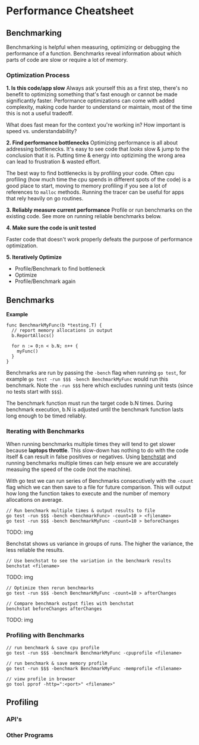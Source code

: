 # Performance Cheatsheet

## Benchmarking

Benchmarking is helpful when measuring, optimizing or debugging the performance of a function. Benchmarks reveal information about which parts of code are slow or require a lot of memory.

### Optimization Process

**1. Is this code/app slow**
Always ask yourself this as a first step, there's no benefit to optimizing something that's fast enough or cannot be made significantly faster. Performance optimizations can come with added complexity, making code harder to understand or maintain, most of the time this is not a useful tradeoff. 

What does fast mean for the context you're working in? How important is speed vs. understandability?

**2. Find performance bottlenecks**
Optimizing performance is all about addressing bottlenecks. It's easy to see code that _looks_ slow & jump to the conclusion that it is. Putting time & energy into optiziming the wrong area can lead to frustration & wasted effort.

The best way to find bottlenecks is by profiling your code. Often cpu profiling (how much time the cpu spends in different spots of the code) is a good place to start, moving to memory profiling if you see a lot of references to `malloc` methods.  Running the tracer can be useful for apps that rely heavily on go routines.

**3. Reliably measure current performance**
Profile or run benchmarks on the existing code.  See more on running reliable benchmarks below.

**4. Make sure the code is unit tested**

Faster code that doesn't work properly defeats the purpose of performance optimization.

**5. Iteratively Optimize**

- Profile/Benchmark to find bottleneck
- Optimize
- Profile/Benchmark again

## Benchmarks

**Example**

```
func BenchmarkMyFunc(b *testing.T) {
  // report memory allocations in output
  b.ReportAllocs()

  for n := 0;n < b.N; n++ {
    myFunc()
  }
}
```
Benchmarks are run by passing the `-bench` flag when running `go test`, for example `go test -run $$$ -bench BenchmarkMyFunc` would run this benchmark. Note the `-run $$$` here which excludes running unit tests (since no tests start with `$$$`).

The benchmark function must run the target code b.N times. During benchmark execution, b.N is adjusted until the benchmark function lasts long enough to be timed reliably.

### Iterating with Benchmarks

When running benchmarks multiple times they will tend to get slower because **__laptops throttle__**. This slow-down has nothing to do with the code itself & can result in false positives or negatives. Using [benchstat](https://godoc.org/golang.org/x/perf/cmd/benchstat) and running benchmarks multiple times can help ensure we are accurately measuing the speed of the code (not the machine).

With go test we can run series of Benchmarks consecutively with the `-count` flag which we can then save to a file for future comparison. This will output how long the function takes to execute and the number of memory allocations on average.
```
// Run benchmark multiple times & output results to file
go test -run $$$ -bench <benchmarkFunc> -count=10 > <filename>
go test -run $$$ -bench BenchmarkMyFunc -count=10 > beforeChanges
```

TODO: img

Benchstat shows us variance in groups of runs. The higher the variance, the less reliable the results.

```
// Use benchstat to see the variation in the benchmark results
benchstat <filename>
```
TODO: img

```
// Optimize then rerun benchmarks
go test -run $$$ -bench BenchmarkMyFunc -count=10 > afterChanges

// Compare benchmark output files with benchstat
benchstat beforeChanges afterChanges
```
TODO: img

### Profiling with Benchmarks

```
// run benchmark & save cpu profile
go test -run $$$ -benchmark BenchmarkMyFunc -cpuprofile <filename>

// run benchmark & save memory profile
go test -run $$$ -benchmark BenchmarkMyFunc -memprofile <filename>

// view profile in browser
go tool pprof -http=":<port>" <filename>"
```

## Profiling

### API's

### Other Programs
